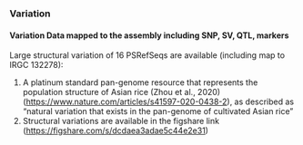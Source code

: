 ### Variation
#### Variation Data mapped to the assembly including SNP, SV, QTL, markers
Large structural variation of 16 PSRefSeqs are available (including map to IRGC 132278):

1. A platinum standard pan-genome resource that represents the population structure of Asian rice (Zhou et al., 2020)(https://www.nature.com/articles/s41597-020-0438-2), as described as “natural variation that exists in the pan-genome of cultivated Asian rice”
2. Structural variations are available in the figshare link (https://figshare.com/s/dcdaea3adae5c44e2e31)
